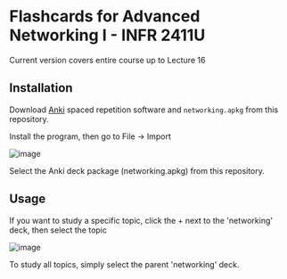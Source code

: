 # Flashcards for Advanced Networking I - INFR 2411U

Current version covers entire course up to Lecture 16

## Installation

Download [Anki](https://apps.ankiweb.net/#download) spaced repetition software and `networking.apkg` from this repository.

Install the program, then go to File -> Import

![image](https://user-images.githubusercontent.com/112788185/202497485-b0eaabb9-be3c-4fb4-bbd1-3bf564f6a698.png)

Select the Anki deck package (networking.apkg) from this repository. 

## Usage
If you want to study a specific topic, click the + next to the 'networking' deck, then select the topic

![image](https://user-images.githubusercontent.com/112788185/202526388-bfb6131b-c5f6-49a5-b880-ccce33b62096.png)

To study all topics, simply select the parent 'networking' deck.
